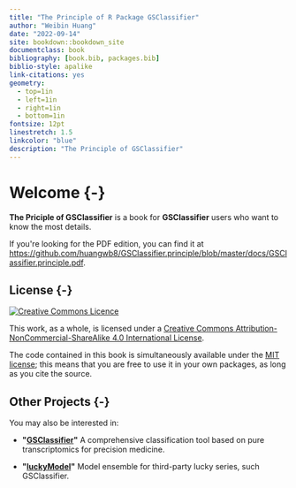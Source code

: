 ```yaml
--- 
title: "The Principle of R Package GSClassifier"
author: "Weibin Huang"
date: "2022-09-14"
site: bookdown::bookdown_site
documentclass: book
bibliography: [book.bib, packages.bib]
biblio-style: apalike
link-citations: yes
geometry:
  - top=1in
  - left=1in
  - right=1in
  - bottom=1in
fontsize: 12pt
linestretch: 1.5
linkcolor: "blue"
description: "The Principle of GSClassifier"
---
```



 

# Welcome {-}

**The Priciple of GSClassifier** is a book for **GSClassifier** users who want to know the most details.

If you're looking for the PDF edition, you can find it at <https://github.com/huangwb8/GSClassifier.principle/blob/master/docs/GSClassifier.principle.pdf>.

## License {-}

<a rel="license" href="http://creativecommons.org/licenses/by-nc-sa/4.0/"><img alt="Creative Commons Licence" style="border-width:0" src="https://i.creativecommons.org/l/by-nc-sa/4.0/88x31.png" /></a>

This work, as a whole, is licensed under a <a rel="license" href="http://creativecommons.org/licenses/by-nc-sa/4.0/">Creative Commons Attribution-NonCommercial-ShareAlike 4.0 International License</a>.

The code contained in this book is simultaneously available under the [MIT license](https://opensource.org/licenses/MIT); this means that you are free to use it in your own packages, as long as you cite the source.

## Other Projects {-}

You may also be interested in:

* __"[GSClassifier](https://github.com/huangwb8/GSClassifier)"__ A comprehensive classification tool based on pure transcriptomics for precision medicine.

* __"[luckyModel](https://github.com/huangwb8/luckyModel)"__ Model ensemble for third-party lucky series, such GSClassifier.



